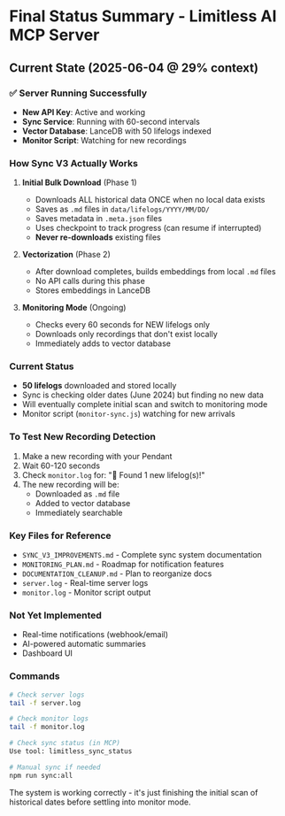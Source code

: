 # Final Status Summary - Limitless AI MCP Server

## Current State (2025-06-04 @ 29% context)

### ✅ Server Running Successfully

- **New API Key**: Active and working
- **Sync Service**: Running with 60-second intervals
- **Vector Database**: LanceDB with 50 lifelogs indexed
- **Monitor Script**: Watching for new recordings

### How Sync V3 Actually Works

1. **Initial Bulk Download** (Phase 1)

   - Downloads ALL historical data ONCE when no local data exists
   - Saves as `.md` files in `data/lifelogs/YYYY/MM/DD/`
   - Saves metadata in `.meta.json` files
   - Uses checkpoint to track progress (can resume if interrupted)
   - **Never re-downloads** existing files

2. **Vectorization** (Phase 2)

   - After download completes, builds embeddings from local `.md` files
   - No API calls during this phase
   - Stores embeddings in LanceDB

3. **Monitoring Mode** (Ongoing)
   - Checks every 60 seconds for NEW lifelogs only
   - Downloads only recordings that don't exist locally
   - Immediately adds to vector database

### Current Status

- **50 lifelogs** downloaded and stored locally
- Sync is checking older dates (June 2024) but finding no new data
- Will eventually complete initial scan and switch to monitoring mode
- Monitor script (`monitor-sync.js`) watching for new arrivals

### To Test New Recording Detection

1. Make a new recording with your Pendant
2. Wait 60-120 seconds
3. Check `monitor.log` for: "🎉 Found 1 new lifelog(s)!"
4. The new recording will be:
   - Downloaded as `.md` file
   - Added to vector database
   - Immediately searchable

### Key Files for Reference

- `SYNC_V3_IMPROVEMENTS.md` - Complete sync system documentation
- `MONITORING_PLAN.md` - Roadmap for notification features
- `DOCUMENTATION_CLEANUP.md` - Plan to reorganize docs
- `server.log` - Real-time server logs
- `monitor.log` - Monitor script output

### Not Yet Implemented

- Real-time notifications (webhook/email)
- AI-powered automatic summaries
- Dashboard UI

### Commands

```bash
# Check server logs
tail -f server.log

# Check monitor logs
tail -f monitor.log

# Check sync status (in MCP)
Use tool: limitless_sync_status

# Manual sync if needed
npm run sync:all
```

The system is working correctly - it's just finishing the initial scan of historical dates before settling into monitor mode.
